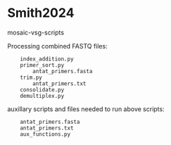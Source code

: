 # Smith2024
mosaic-vsg-scripts

Processing combined FASTQ files:
```
    index_addition.py
    primer_sort.py
        antat_primers.fasta
    trim.py
        antat_primers.txt
    consolidate.py
    demultiplex.py
```
auxillary scripts and files needed to run above scripts:
```
    antat_primers.fasta
    antat_primers.txt
    aux_functions.py
```
    
